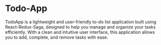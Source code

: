 # Todo-App
TodoApp is a lightweight and user-friendly to-do list application built using React-Redux-Saga, designed to help you manage and organize your tasks efficiently. With a clean and intuitive user interface, this application allows you to add, complete, and remove tasks with ease.
